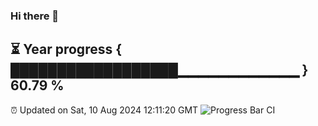 ### Hi there 👋
⏳ Year progress { ██████████████████▁▁▁▁▁▁▁▁▁▁▁▁ } 60.79 %
---
⏰ Updated on Sat, 10 Aug 2024 12:11:20 GMT
![Progress Bar CI](https://github.com/Moyi321/Moyi321/workflows/Progress%20Bar%20CI/badge.svg)
